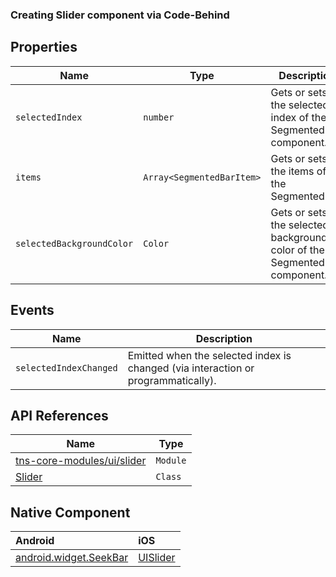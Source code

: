 ### Creating Slider component via Code-Behind

<snippet id='creating-slider-xml'/>
<snippet id='creating-slider-code'/>
<snippet id='creating-slider-code-ts'/>

## Properties

| Name     | Type    | Description    |
|----------|---------|----------------|
| `selectedIndex`   | `number` | Gets or sets the selected index of the SegmentedBar component. |
| `items`   | `Array<SegmentedBarItem>` | Gets or sets the items of the SegmentedBar. |
| `selectedBackgroundColor`   | `Color` | Gets or sets the selected background color of the SegmentedBar component. |

## Events

| Name     | Description    |
|----------|----------------|
| `selectedIndexChanged`  | Emitted when the selected index is changed (via interaction or programmatically). |

## API References

| Name     | Type    |
|----------|---------|
| [tns-core-modules/ui/slider](http://docs.nativescript.org/api-reference/modules/_ui_slider_.html) | `Module` |
| [Slider](https://docs.nativescript.org/api-reference/classes/_ui_slider_.slider) | `Class` |

## Native Component

| Android               | iOS      |
|:----------------------|:---------|
| [android.widget.SeekBar](http://developer.android.com/reference/android/widget/SeekBar.html) | [UISlider](https://developer.apple.com/library/ios/documentation/UIKit/Reference/UISlider_Class/) |

